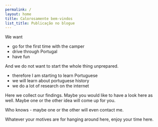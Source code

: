 ```yaml
---
permalink: /
layout: home
title: Calorosamente bem-vindos
list_title: Publicação no blogue
---
```


We want
* go for the first time with the camper
* drive through Portugal
* have fun

And we do not want to start the whole thing unprepared.
* therefore I am starting to learn Portuguese
* we will learn about portuguese history
* we do a lot of research on the internet

Here we collect our findings.
Maybe you would like to have a look here as well. 
Maybe one or the other idea will come up for you. 

Who knows - maybe one or the other will even contact me.

Whatever your motives are for hanging around here, enjoy your time here.

